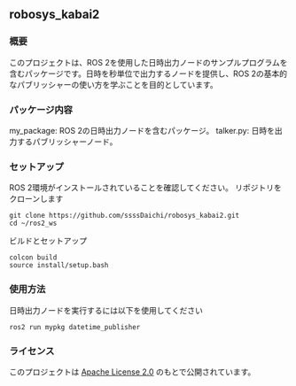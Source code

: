 ## robosys_kabai2
### 概要
このプロジェクトは、ROS 2を使用した日時出力ノードのサンプルプログラムを含むパッケージです。日時を秒単位で出力するノードを提供し、ROS 2の基本的なパブリッシャーの使い方を学ぶことを目的としています。
### パッケージ内容
my_package: ROS 2の日時出力ノードを含むパッケージ。
talker.py: 日時を出力するパブリッシャーノード。
### セットアップ
ROS 2環境がインストールされていることを確認してください。
リポジトリをクローンします
```
git clone https://github.com/ssssDaichi/robosys_kabai2.git
cd ~/ros2_ws
```
ビルドとセットアップ
```
colcon build
source install/setup.bash
```
### 使用方法
日時出力ノードを実行するには以下を使用してください
```
ros2 run mypkg datetime_publisher
```
### ライセンス
このプロジェクトは [Apache License 2.0](LICENSE) のもとで公開されています。
